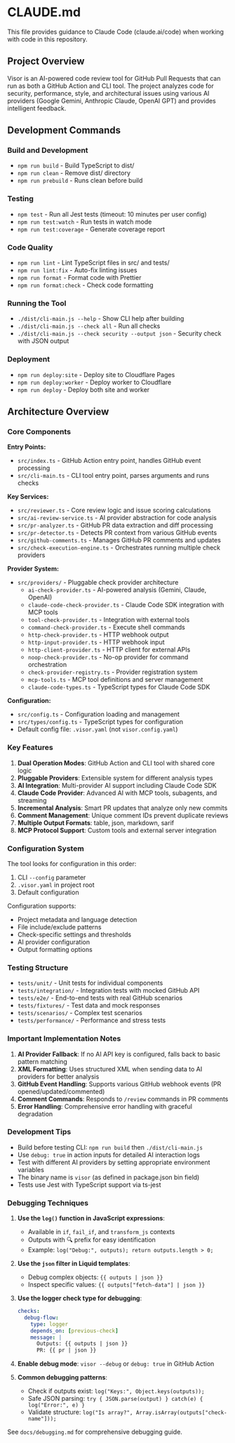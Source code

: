 # CLAUDE.md

This file provides guidance to Claude Code (claude.ai/code) when working with code in this repository.

## Project Overview

Visor is an AI-powered code review tool for GitHub Pull Requests that can run as both a GitHub Action and CLI tool. The project analyzes code for security, performance, style, and architectural issues using various AI providers (Google Gemini, Anthropic Claude, OpenAI GPT) and provides intelligent feedback.

## Development Commands

### Build and Development
- `npm run build` - Build TypeScript to dist/
- `npm run clean` - Remove dist/ directory
- `npm run prebuild` - Runs clean before build

### Testing
- `npm test` - Run all Jest tests (timeout: 10 minutes per user config)
- `npm run test:watch` - Run tests in watch mode
- `npm run test:coverage` - Generate coverage report

### Code Quality
- `npm run lint` - Lint TypeScript files in src/ and tests/
- `npm run lint:fix` - Auto-fix linting issues
- `npm run format` - Format code with Prettier
- `npm run format:check` - Check code formatting

### Running the Tool
- `./dist/cli-main.js --help` - Show CLI help after building
- `./dist/cli-main.js --check all` - Run all checks
- `./dist/cli-main.js --check security --output json` - Security check with JSON output

### Deployment
- `npm run deploy:site` - Deploy site to Cloudflare Pages
- `npm run deploy:worker` - Deploy worker to Cloudflare
- `npm run deploy` - Deploy both site and worker

## Architecture Overview

### Core Components

**Entry Points:**
- `src/index.ts` - GitHub Action entry point, handles GitHub event processing
- `src/cli-main.ts` - CLI tool entry point, parses arguments and runs checks

**Key Services:**
- `src/reviewer.ts` - Core review logic and issue scoring calculations
- `src/ai-review-service.ts` - AI provider abstraction for code analysis
- `src/pr-analyzer.ts` - GitHub PR data extraction and diff processing
- `src/pr-detector.ts` - Detects PR context from various GitHub events
- `src/github-comments.ts` - Manages GitHub PR comments and updates
- `src/check-execution-engine.ts` - Orchestrates running multiple check providers

**Provider System:**
- `src/providers/` - Pluggable check provider architecture
  - `ai-check-provider.ts` - AI-powered analysis (Gemini, Claude, OpenAI)
  - `claude-code-check-provider.ts` - Claude Code SDK integration with MCP tools
  - `tool-check-provider.ts` - Integration with external tools
  - `command-check-provider.ts` - Execute shell commands
  - `http-check-provider.ts` - HTTP webhook output
  - `http-input-provider.ts` - HTTP webhook input
  - `http-client-provider.ts` - HTTP client for external APIs
  - `noop-check-provider.ts` - No-op provider for command orchestration
  - `check-provider-registry.ts` - Provider registration system
  - `mcp-tools.ts` - MCP tool definitions and server management
  - `claude-code-types.ts` - TypeScript types for Claude Code SDK

**Configuration:**
- `src/config.ts` - Configuration loading and management
- `src/types/config.ts` - TypeScript types for configuration
- Default config file: `.visor.yaml` (not `visor.config.yaml`)

### Key Features

1. **Dual Operation Modes**: GitHub Action and CLI tool with shared core logic
2. **Pluggable Providers**: Extensible system for different analysis types
3. **AI Integration**: Multi-provider AI support including Claude Code SDK
4. **Claude Code Provider**: Advanced AI with MCP tools, subagents, and streaming
5. **Incremental Analysis**: Smart PR updates that analyze only new commits
6. **Comment Management**: Unique comment IDs prevent duplicate reviews
7. **Multiple Output Formats**: table, json, markdown, sarif
8. **MCP Protocol Support**: Custom tools and external server integration

### Configuration System

The tool looks for configuration in this order:
1. CLI `--config` parameter
2. `.visor.yaml` in project root
3. Default configuration

Configuration supports:
- Project metadata and language detection
- File include/exclude patterns
- Check-specific settings and thresholds
- AI provider configuration
- Output formatting options

### Testing Structure

- `tests/unit/` - Unit tests for individual components
- `tests/integration/` - Integration tests with mocked GitHub API
- `tests/e2e/` - End-to-end tests with real GitHub scenarios
- `tests/fixtures/` - Test data and mock responses
- `tests/scenarios/` - Complex test scenarios
- `tests/performance/` - Performance and stress tests

### Important Implementation Notes

1. **AI Provider Fallback**: If no AI API key is configured, falls back to basic pattern matching
2. **XML Formatting**: Uses structured XML when sending data to AI providers for better analysis
3. **GitHub Event Handling**: Supports various GitHub webhook events (PR opened/updated/commented)
4. **Comment Commands**: Responds to `/review` commands in PR comments
5. **Error Handling**: Comprehensive error handling with graceful degradation

### Development Tips

- Build before testing CLI: `npm run build` then `./dist/cli-main.js`
- Use `debug: true` in action inputs for detailed AI interaction logs
- Test with different AI providers by setting appropriate environment variables
- The binary name is `visor` (as defined in package.json bin field)
- Tests use Jest with TypeScript support via ts-jest

### Debugging Techniques

1. **Use the `log()` function in JavaScript expressions**:
   - Available in `if`, `fail_if`, and `transform_js` contexts
   - Outputs with 🔍 prefix for easy identification
   - Example: `log("Debug:", outputs); return outputs.length > 0;`

2. **Use the `json` filter in Liquid templates**:
   - Debug complex objects: `{{ outputs | json }}`
   - Inspect specific values: `{{ outputs["fetch-data"] | json }}`

3. **Use the logger check type for debugging**:
   ```yaml
   checks:
     debug-flow:
       type: logger
       depends_on: [previous-check]
       message: |
         Outputs: {{ outputs | json }}
         PR: {{ pr | json }}
   ```

4. **Enable debug mode**: `visor --debug` or `debug: true` in GitHub Action

5. **Common debugging patterns**:
   - Check if outputs exist: `log("Keys:", Object.keys(outputs));`
   - Safe JSON parsing: `try { JSON.parse(output) } catch(e) { log("Error:", e) }`
   - Validate structure: `log("Is array?", Array.isArray(outputs["check-name"]));`

See `docs/debugging.md` for comprehensive debugging guide.